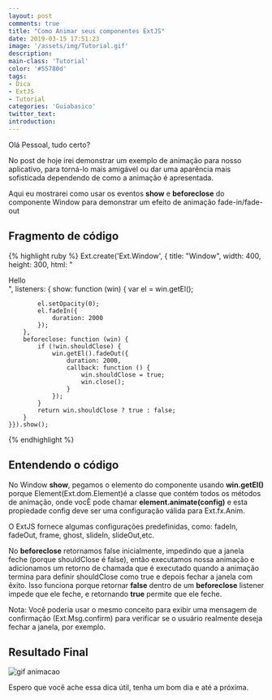 ```yaml
---
layout: post
comments: true
title: "Como Animar seus componentes ExtJS"
date: 2019-03-15 17:51:23
image: '/assets/img/Tutorial.gif'
description:
main-class: 'Tutorial'
color: '#55780d'
tags:
- Dica
- ExtJS
- Tutorial
categories: 'Guiabasico'
twitter_text:
introduction:
---
```


Olá Pessoal, tudo certo?

No post de hoje irei demonstrar um exemplo de animação para nosso aplicativo, para torná-lo mais amigável ou dar uma aparência mais sofisticada dependendo de como a animação é apresentada.

Aqui eu mostrarei como usar os eventos **show** e **beforeclose** do componente Window para demonstrar um efeito de animação fade-in/fade-out

## Fragmento de código

{% highlight ruby %}
Ext.create('Ext.Window', {
    title: "Window",
    width: 400,
    height: 300,
    html: "<div id='example'>Hello</div> ",
    listeners: {
        show: function (win) {
            var el = win.getEl();
 
            el.setOpacity(0);
            el.fadeIn({
                duration: 2000
            });
        },
        beforeclose: function (win) {
            if (!win.shouldClose) {
                win.getEl().fadeOut({
                    duration: 2000,
                    callback: function () {
                        win.shouldClose = true;
                        win.close();
                    }
                });
            }
            return win.shouldClose ? true : false;
        }
    }}).show();
{% endhighlight %}
## Entendendo o código

No Window **show**, pegamos o elemento do componente usando **win.getEI()** porque Element(Ext.dom.Element)é a classe que contém todos os métodos de animação, onde vocÊ pode chamar **element.animate(config)** e esta propiedade  config deve ser uma configuração válida para Ext.fx.Anim.

O ExtJS fornece algumas configurações predefinidas, como: fadeIn, fadeOut, frame, ghost, slideIn, slideOut,etc.

No **beforeclose** retornamos false inicialmente, impedindo que a janela feche (porque shouldClose é false), então executamos nossa animação e adicionamos um retorno de chamada que é executado quando a animação termina para definir shouldClose como true e depois fechar a janela com êxito. 
Isso funciona porque retornar **false** dentro de um **beforeclose** listener impede que ele feche, e retornando **true** permite que ele feche.

Nota: Você poderia usar o mesmo conceito para exibir uma mensagem de confirmação (Ext.Msg.confirm) para verificar se o usuário realmente deseja fechar a janela, por exemplo.

## Resultado Final 

![gif animacao](https://www.sencha.com/wp-content/uploads/2018/10/image1.gif)

Espero que você ache essa dica útil, tenha um bom dia e até a próxima.
